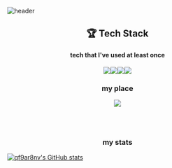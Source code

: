 ![header](https://capsule-render.vercel.app/api?type=slice&color=a2a2a2&height=300&section=header&text=Hyeon%20Cheol&fontSize=90)
  
## <center> 🏆 Tech Stack </center>

#### <center> tech that I've used at least once </center>

<div align='center'>
	<img src="https://img.shields.io/badge/C-A8B9CC?style=flat-square&logo=C&logoColor=white"/><img src="https://img.shields.io/badge/Java-007396?style=flat-square&logo=java&logoColor=white"/><img src="https://img.shields.io/badge/Javascript-F7DF1E?style=flat-square&logo=javascript&logoColor=white"/><img src="https://img.shields.io/badge/React-61DAFB?style=flat-square&logo=react&logoColor=white"/>
</div>


### <center> my place </center>

<div align='center'>
	<a href="https://velog.io/@qf9ar8nv"><img src="https://img.shields.io/badge/velog-1DBF73?style=flat-square&logo=Vimeo&logoColor=white"/></a>
</div>

<br/><br/>
### <center> my stats </center>

[![qf9ar8nv's GitHub stats](https://github-readme-stats.vercel.app/api?username=qf9ar8nv&count_private=true)](https://github.com/anuraghazra/github-readme-stats)


<!--
**qf9ar8nv/qf9ar8nv** is a ✨ _special_ ✨ repository because its `README.md` (this file) appears on your GitHub profile.

Here are some ideas to get you started:
